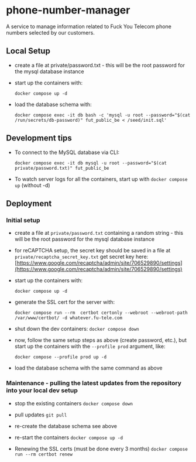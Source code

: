 # phone-number-manager
A service to manage information related to Fuck You Telecom phone numbers selected by our customers.



## Local Setup

* create a file at private/password.txt - this will be the root password for the mysql database instance

* start up the containers with:

  `docker compose up -d`

* load the database schema with:

  `docker compose exec -it db bash -c 'mysql -u root --password="$(cat /run/secrets/db-password)" fut_public_be < /seed/init.sql'`



## Development tips

* To connect to the MySQL database via CLI:

  `docker compose exec -it db mysql -u root --password="$(cat private/password.txt)" fut_public_be`

* To watch server logs for all the containers, start up with `docker compose up` (without -d)



## Deployment

### Initial setup

* create a file at `private/password.txt` containing a random string - this will be the root password for the mysql database instance

* for reCAPTCHA setup, the secret key should be saved in a file at `private/recaptcha_secret_key.txt`
  get secret key here: [https://www.google.com/recaptcha/admin/site/706529890/settings](https://www.google.com/recaptcha/admin/site/706529890/settings)

* start up the containers with:

  `docker compose up -d`

* generate the SSL cert for the server with:

  `docker compose run --rm  certbot certonly --webroot --webroot-path /var/www/certbot/ -d whatever.fu-tele.com`

* shut down the dev containers: `docker compose down`

* now, follow the same setup steps as above (create password, etc.), but start up the containers with the `--profile prod` argument, like:

  `docker compose --profile prod up -d`

* load the database schema with the same command as above



### Maintenance - pulling the latest updates from the repository into your local dev setup

* stop the existing containers
  `docker compose down`
* pull updates
  `git pull`
* re-create the database schema
  see above
* re-start the containers
  `docker compose up -d`

* Renewing the SSL certs (must be done every 3 months)
  `docker compose run --rm certbot renew`
